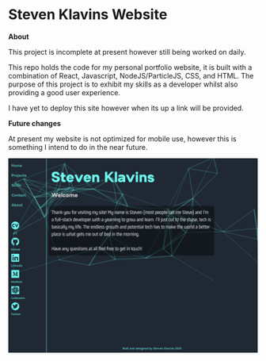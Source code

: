 # Steven Klavins Website

**About**

This project is incomplete at present however still being worked on daily.

This repo holds the code for my personal portfolio website, it is built with a combination of React, Javascript, NodeJS/ParticleJS, CSS, and HTML. The purpose of this project is to exhibit my skills as a developer whilst also providing a good user experience.

I have yet to deploy this site however when its up a link will be provided.

**Future changes**

At present my website is not optimized for mobile use, however this is something I intend to do in the near future.

![](/README_Screenshot.png)
